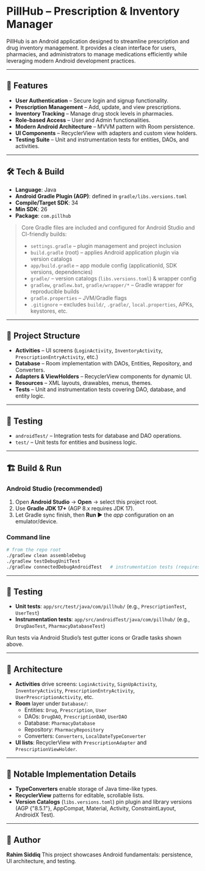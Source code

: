 # PillHub – Prescription & Inventory Manager

PillHub is an Android application designed to streamline prescription and drug inventory management. It provides a clean interface for users, pharmacies, and administrators to manage medications efficiently while leveraging modern Android development practices.

---

## 🚀 Features
- **User Authentication** – Secure login and signup functionality.
- **Prescription Management** – Add, update, and view prescriptions.
- **Inventory Tracking** – Manage drug stock levels in pharmacies.
- **Role-based Access** – User and Admin functionalities.
- **Modern Android Architecture** – MVVM pattern with Room persistence.
- **UI Components** – RecyclerView with adapters and custom view holders.
- **Testing Suite** – Unit and instrumentation tests for entities, DAOs, and activities.

---

## 🛠️ Tech & Build
- **Language**: Java
- **Android Gradle Plugin (AGP)**: defined in `gradle/libs.versions.toml`
- **Compile/Target SDK**: 34
- **Min SDK**: 26
- **Package**: `com.pillhub`

> Core Gradle files are included and configured for Android Studio and CI-friendly builds:
>
> - `settings.gradle` – plugin management and project inclusion
> - `build.gradle` (root) – applies Android application plugin via version catalogs
> - `app/build.gradle` – app module config (applicationId, SDK versions, dependencies)
> - `gradle/` – version catalogs (`libs.versions.toml`) & wrapper config
> - `gradlew`, `gradlew.bat`, `gradle/wrapper/*` – Gradle wrapper for reproducible builds
> - `gradle.properties` – JVM/Gradle flags
> - `.gitignore` – excludes `build/`, `.gradle/`, `local.properties`, APKs, keystores, etc.

---

## 📂 Project Structure
- **Activities** – UI screens (`LoginActivity`, `InventoryActivity`, `PrescriptionEntryActivity`, etc.)
- **Database** – Room implementation with DAOs, Entities, Repository, and Converters.
- **Adapters & ViewHolders** – RecyclerView components for dynamic UI.
- **Resources** – XML layouts, drawables, menus, themes.
- **Tests** – Unit and instrumentation tests covering DAO, database, and entity logic.

---

## 🧪 Testing
- `androidTest/` – Integration tests for database and DAO operations.
- `test/` – Unit tests for entities and business logic.

---

## 🏗️ Build & Run

### Android Studio (recommended)
1. Open **Android Studio** → **Open** → select this project root.
2. Use **Gradle JDK 17+** (AGP 8.x requires JDK 17).
3. Let Gradle sync finish, then **Run ▶** the *app* configuration on an emulator/device.

### Command line
```bash
# from the repo root
./gradlew clean assembleDebug
./gradlew testDebugUnitTest
./gradlew connectedDebugAndroidTest   # instrumentation tests (requires emulator/device)
```

---

## 🧪 Testing
- **Unit tests**: `app/src/test/java/com/pillhub/` (e.g., `PrescriptionTest`, `UserTest`)
- **Instrumentation tests**: `app/src/androidTest/java/com/pillhub/` (e.g., `DrugDaoTest`, `PharmacyDatabaseTest`)

Run tests via Android Studio’s test gutter icons or Gradle tasks shown above.

---

## 🧱 Architecture
- **Activities** drive screens: `LoginActivity`, `SignUpActivity`, `InventoryActivity`, `PrescriptionEntryActivity`, `UserPrescriptionActivity`, etc.
- **Room** layer under `Database/`:
    - Entities: `Drug`, `Prescription`, `User`
    - DAOs: `DrugDAO`, `PrescriptionDAO`, `UserDAO`
    - Database: `PharmacyDatabase`
    - Repository: `PharmacyRepository`
    - Converters: `Converters`, `LocalDateTypeConverter`
- **UI lists**: RecyclerView with `PrescriptionAdapter` and `PrescriptionViewHolder`.

---

## 📌 Notable Implementation Details
- **TypeConverters** enable storage of Java time-like types.
- **RecyclerView** patterns for editable, scrollable lists.
- **Version Catalogs** (`libs.versions.toml`) pin plugin and library versions (AGP {"8.5.1"}, AppCompat, Material, Activity, ConstraintLayout, AndroidX Test).

---

## 👤 Author
**Rahim Siddiq**
This project showcases Android fundamentals: persistence, UI architecture, and testing.